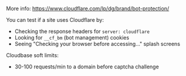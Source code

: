 More info:
https://www.cloudflare.com/lp/dg/brand/bot-protection/

You can test if a site uses Cloudflare by:

- Checking the response headers for `server: cloudflare`
- Looking for `__cf_bm` (bot management) cookies
- Seeing "Checking your browser before accessing..." splash screens

Cloudbase soft limits:
- 30-100 requests/min to a domain before captcha challenge
